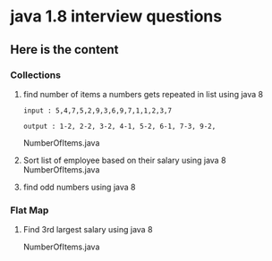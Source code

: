 # java 1.8 interview questions 

## Here is the content 

### Collections 
1. find number of items a numbers gets repeated in list using java 8
    
    `input : 5,4,7,5,2,9,3,6,9,7,1,1,2,3,7`
    
    `output : 1-2, 2-2, 3-2, 4-1, 5-2, 6-1, 7-3, 9-2,`

    NumberOfItems.java


2. Sort list of employee based on their salary using java 8
   NumberOfItems.java


3. find odd numbers using java 8 

   

### Flat Map

1. Find 3rd largest salary using java 8 
   
   NumberOfItems.java